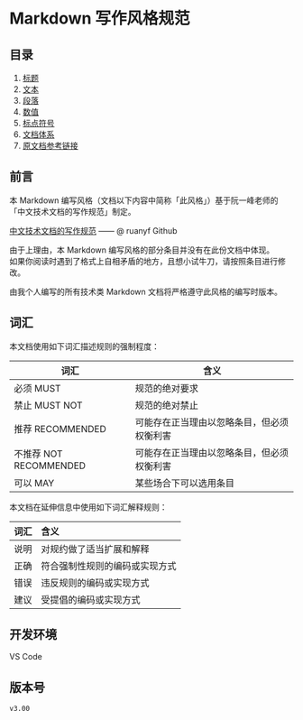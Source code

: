 # Markdown 写作风格规范

## 目录

1. [标题](doc/title.md)
2. [文本](doc/text.md)
3. [段落](doc/paragraph.md)
4. [数值](doc/number.md)
5. [标点符号](doc/marks.md)
6. [文档体系](doc/structure.md)
7. [原文档参考链接](doc/reference.md)

## 前言

本 Markdown 编写风格（文档以下内容中简称「此风格」）基于阮一峰老师的「中文技术文档的写作规范」制定。

[中文技术文档的写作规范](https://github.com/ruanyf/document-style-guide) —— @ ruanyf Github

由于上理由，本 Markdown 编写风格的部分条目并没有在此份文档中体现。  
如果你阅读时遇到了格式上自相矛盾的地方，且想小试牛刀，请按照条目进行修改。

由我个人编写的所有技术类 Markdown 文档将严格遵守此风格的编写时版本。

## 词汇

本文档使用如下词汇描述规则的强制程度：

| 词汇                   | 含义                                       |
| ---------------------- | ------------------------------------------ |
| 必须 MUST              | 规范的绝对要求                             |
| 禁止 MUST NOT          | 规范的绝对禁止                             |
| 推荐 RECOMMENDED       | 可能存在正当理由以忽略条目，但必须权衡利害 |
| 不推荐 NOT RECOMMENDED | 可能存在正当理由以忽略条目，但必须权衡利害 |
| 可以 MAY               | 某些场合下可以选用条目                     |

本文档在延伸信息中使用如下词汇解释规则：

| 词汇 | 含义                           |
| :--: | :----------------------------- |
| 说明 | 对规约做了适当扩展和解释       |
| 正确 | 符合强制性规则的编码或实现方式 |
| 错误 | 违反规则的编码或实现方式       |
| 建议 | 受提倡的编码或实现方式         |

## 开发环境

VS Code

## 版本号

`v3.00`
